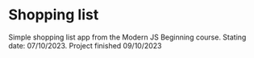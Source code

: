 # Shopping list

Simple shopping list app from the Modern JS Beginning course. Stating date: 07/10/2023. Project finished 09/10/2023
